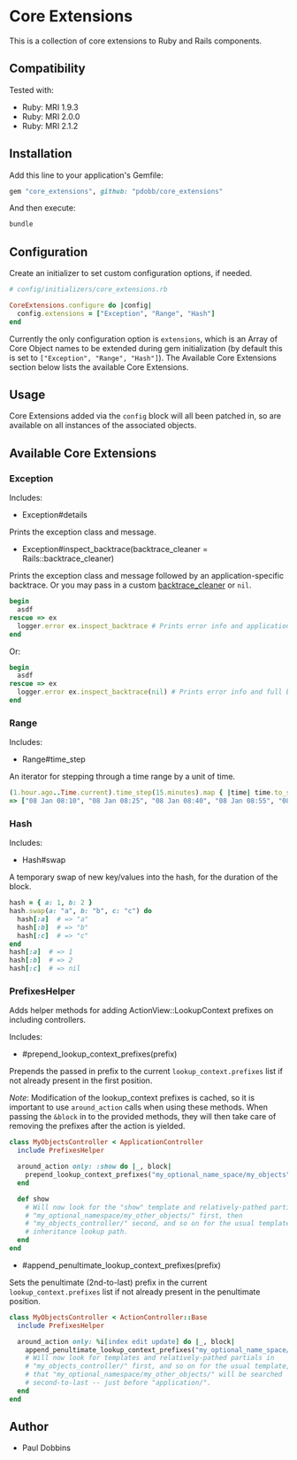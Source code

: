 # Core Extensions

This is a collection of core extensions to Ruby and Rails components.


## Compatibility

Tested with:

* Ruby: MRI 1.9.3
* Ruby: MRI 2.0.0
* Ruby: MRI 2.1.2


## Installation

Add this line to your application's Gemfile:

```ruby
gem "core_extensions", github: "pdobb/core_extensions"
```

And then execute:

```ruby
bundle
```


## Configuration

Create an initializer to set custom configuration options, if needed.

```ruby
# config/initializers/core_extensions.rb

CoreExtensions.configure do |config|
  config.extensions = ["Exception", "Range", "Hash"]
end
```

Currently the only configuration option is `extensions`, which is an Array of Core Object names to be extended during gem initialization (by default this is set to `["Exception", "Range", "Hash"]`). The Available Core Extensions section below lists the available Core Extensions.


## Usage

Core Extensions added via the `config` block will all been patched in, so are available on all instances of the associated objects.

## Available Core Extensions

### Exception

Includes:

* Exception#details

Prints the exception class and message.

* Exception#inspect_backtrace(backtrace_cleaner = Rails::backtrace_cleaner)

Prints the exception class and message followed by an application-specific
backtrace. Or you may pass in a custom [backtrace_cleaner](http://api.rubyonrails.org/classes/ActiveSupport/BacktraceCleaner.html) or `nil`.

```ruby
begin
  asdf
rescue => ex
  logger.error ex.inspect_backtrace # Prints error info and application-specific backtrace
end
```

Or:

```ruby
begin
  asdf
rescue => ex
  logger.error ex.inspect_backtrace(nil) # Prints error info and full backtrace
end
```


### Range

Includes:

* Range#time_step

An iterator for stepping through a time range by a unit of time.


```ruby
(1.hour.ago..Time.current).time_step(15.minutes).map { |time| time.to_s(:short) }
=> ["08 Jan 08:10", "08 Jan 08:25", "08 Jan 08:40", "08 Jan 08:55", "08 Jan 09:10"]
```

### Hash

Includes:

* Hash#swap

A temporary swap of new key/values into the hash, for the duration of the block.


```ruby
hash = { a: 1, b: 2 }
hash.swap(a: "a", b: "b", c: "c") do
  hash[:a]  # => "a"
  hash[:b]  # => "b"
  hash[:c]  # => "c"
end
hash[:a]  # => 1
hash[:b]  # => 2
hash[:c]  # => nil
```


### PrefixesHelper

Adds helper methods for adding ActionView::LookupContext prefixes on including controllers.

Includes:

* #prepend_lookup_context_prefixes(prefix)

Prepends the passed in prefix to the current `lookup_context.prefixes` list if not already present in the first position.

*Note*: Modification of the lookup_context prefixes is cached, so it is important to use `around_action` calls when using these methods. When passing the `&block` in to the provided methods, they will then take care of removing the prefixes after the action is yielded.

```ruby
class MyObjectsController < ApplicationController
  include PrefixesHelper

  around_action only: :show do |_, block|
    prepend_lookup_context_prefixes("my_optional_name_space/my_objects", &block)
  end

  def show
    # Will now look for the "show" template and relatively-pathed partials at
    # "my_optional_namespace/my_other_objects/" first, then
    # "my_objects_controller/" second, and so on for the usual template
    # inheritance lookup path.
  end
end
```

* #append_penultimate_lookup_context_prefixes(prefix)

Sets the penultimate (2nd-to-last) prefix in the current `lookup_context.prefixes` list if not already present in the penultimate position.

```ruby
class MyObjectsController < ActionController::Base
  include PrefixesHelper

  around_action only: %i[index edit update] do |_, block|
    append_penultimate_lookup_context_prefixes("my_optional_name_space/my_objects", &block)
    # Will now look for templates and relatively-pathed partials in
    # "my_objects_controller/" first, and so on for the usual template, except
    # that "my_optional_namespace/my_other_objects/" will be searched
    # second-to-last -- just before "application/".
  end
end
```

## Author

- Paul Dobbins
